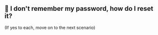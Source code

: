 
## 🔑 I don't remember my password, how do I reset it? 
<aside>
(If yes to each, move on to the next scenario)
